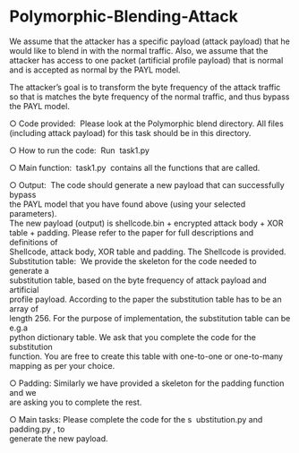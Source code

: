 # Polymorphic-Blending-Attack

We assume that the attacker has a specific payload (attack payload) that he would like
to blend in with the normal traffic. Also, we assume that the attacker has access to one
packet (artificial profile payload) that is normal and is accepted as normal by the PAYL
model.  

The attacker’s goal is to transform the byte frequency of the attack traffic so that is
matches the byte frequency of the normal traffic, and thus bypass the PAYL model.  

○ Code provided: ​ Please look at the Polymorphic blend directory. All files  
(including attack payload) for this task should be in this directory.  

○ How to run the code: ​ Run ​ task1.py  

○ Main function: ​ task1.py ​ contains all the functions that are called.  

○ Output: ​ The code should generate a new payload that can successfully bypass  
the PAYL model that you have found above (using your selected parameters).   
The new payload (output) is shellcode.bin + encrypted attack body + XOR  
table + padding. Please refer to the paper for full descriptions and definitions of  
Shellcode, attack body, XOR table and padding. The Shellcode is provided.  
Substitution table: ​ We provide the skeleton for the code needed to generate a  
substitution table, based on the byte frequency of attack payload and artificial  
profile payload. According to the paper the substitution table has to be an array of  
length 256. For the purpose of implementation, the substitution table can be e.g.a  
python dictionary table. We ask that you complete the code for the substitution  
function. You are free to create this table with one-to-one or one-to-many  
mapping as per your choice.  

○ Padding: Similarly we have provided a skeleton for the padding function and we  
are asking you to complete the rest.  

○ Main tasks: Please complete the code for the s ​ ubstitution.py and padding.py , to  
generate the new payload.  




